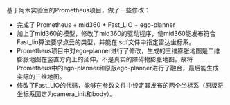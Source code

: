 基于阿木实验室的Prometheus项目，做了一些修改：
- 完成了 Prometheus + mid360 + Fast_LIO + ego-planner
- 加上了mid360的模型，修改了mid360的驱动程序，使mid360能发布符合Fast_lio算法要求点云的类型，并能在.sdf文件中指定雷达坐标系。
- Prometheus项目中对ego-planner进行了修改，生成的三维膨胀地图是二维膨胀地图在竖直方向上的延伸，不是真实的障碍物膨胀地图，故将Prometheus中的ego-planner和原版ego-planner进行了融合，最后能生成实际的三维地图。
- 修改了Fast_LIO的代码，能够在参数文件中设定其发布的两个坐标系（原版将坐标系固定为camera_init和body）。
